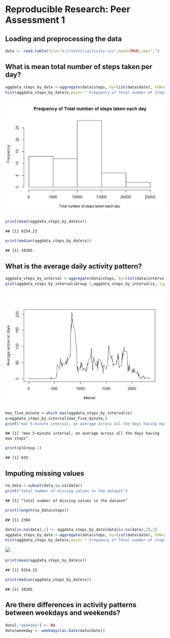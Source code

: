 # Reproducible Research: Peer Assessment 1


## Loading and preprocessing the data

```r
data <- read.table(file="e:\\test2\\activity.csv",head=TRUE,sep=",")
```


## What is mean total number of steps taken per day?

```r
aggdata_steps_by_date <-aggregate(data$steps, by=list(data$date), FUN=sum, na.rm=TRUE)
hist(aggdata_steps_by_date$x,main= " Frequency of Total number of steps taken each day", xlab="Total number of steps taken each day")
```

![](./PA1_template_files/figure-html/unnamed-chunk-2-1.png) 

```r
print(mean(aggdata_steps_by_date$x))
```

```
## [1] 9354.23
```

```r
print(median(aggdata_steps_by_date$x))
```

```
## [1] 10395
```

## What is the average daily activity pattern?

```r
aggdata_steps_by_interval <-aggregate(data$steps, by=list(data$interval), FUN=mean, na.rm=TRUE)
plot(aggdata_steps_by_interval$Group.1,aggdata_steps_by_interval$x, type='l',xlab="Interval", ylab="Average across all days")
```

![](./PA1_template_files/figure-html/unnamed-chunk-3-1.png) 

```r
max_five_minute = which.max(aggdata_steps_by_interval$x)
p=aggdata_steps_by_interval[max_five_minute,]
print("max 5-minute interval, on average across all the days having max steps")
```

```
## [1] "max 5-minute interval, on average across all the days having max steps"
```

```r
print(p$Group.1)
```

```
## [1] 835
```


## Imputing missing values

```r
na_data <-subset(data,is.na(data))
print("total number of missing values in the dataset")
```

```
## [1] "total number of missing values in the dataset"
```

```r
print(length(na_data$steps))
```

```
## [1] 2304
```

```r
data[is.na(data),1] <- aggdata_steps_by_date[data[is.na(data),2],2]
aggdata_steps_by_date <-aggregate(data$steps, by=list(data$date), FUN=sum, na.rm=TRUE)
hist(aggdata_steps_by_date$x,main= " Frequency of Total number of steps taken each day", xlab="Total number of steps taken each day")
```

![](./PA1_template_files/figure-html/unnamed-chunk-4-1.png) 

```r
print(mean(aggdata_steps_by_date$x))
```

```
## [1] 9354.23
```

```r
print(median(aggdata_steps_by_date$x))
```

```
## [1] 10395
```

## Are there differences in activity patterns between weekdays and weekends?

```r
data[,"weekday"] <- NA
data$weekday <- weekdays(as.Date(data$date))
```
